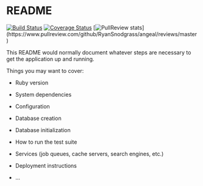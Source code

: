 # README

[![Build Status](https://travis-ci.org/RyanSnodgrass/angeal.svg?branch=master)](https://travis-ci.org/RyanSnodgrass/angeal)
[![Coverage Status](https://coveralls.io/repos/github/RyanSnodgrass/angeal/badge.svg?branch=input-form)](https://coveralls.io/github/RyanSnodgrass/angeal?branch=input-form)
[![PullReview stats](https://www.pullreview.com/github/RyanSnodgrass/angeal/badges/master.svg?)](https://www.pullreview.com/github/RyanSnodgrass/angeal/reviews/master)


This README would normally document whatever steps are necessary to get the
application up and running.

Things you may want to cover:

* Ruby version

* System dependencies

* Configuration

* Database creation

* Database initialization

* How to run the test suite

* Services (job queues, cache servers, search engines, etc.)

* Deployment instructions

* ...
